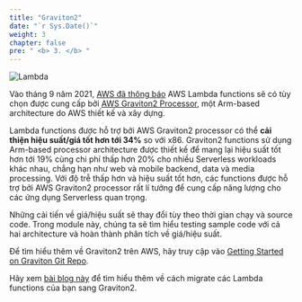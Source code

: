 ```yaml
---
title: "Graviton2"
date: "`r Sys.Date()`"
weight: 3
chapter: false
pre: " <b> 3. </b> "
---
```


![Lambda](/images/1.intro/1-1kkk.png)

Vào tháng 9 năm 2021, [AWS đã thông báo](https://aws.amazon.com/about-aws/whats-new/2021/09/better-price-performance-aws-lambda-functions-aws-graviton2-processor/) AWS Lambda functions sẽ có tùy chọn được cung cấp bởi [AWS Graviton2 Processor](https://aws.amazon.com/ec2/graviton/), một Arm-based architecture do AWS thiết kế và xây dựng.

Lambda functions được hỗ trợ bởi AWS Graviton2 processor có thể **cải thiện hiệu suất/giá tốt hơn tới 34%** so với x86. Graviton2 functions sử dụng Arm-based processor architecture được thiết kế để mang lại hiệu suất tốt hơn tới 19% cùng chi phí thấp hơn 20% cho nhiều Serverless workloads khác nhau, chẳng hạn như web và mobile backend, data và media processing. Với độ trễ thấp hơn và hiệu suất tốt hơn, các functions được hỗ trợ bởi AWS Graviton2 processor rất lí tưởng để cung cấp năng lượng cho các ứng dụng Serverless quan trọng.

Những cải tiến về giá/hiệu suất sẽ thay đổi tùy theo thời gian chạy và source code. Trong module này, chúng ta sẽ tìm hiểu testing sample code với cả hai architecture và hoàn thành phân tích về giá/hiệu suất.

Để tìm hiểu thêm về Graviton2 trên AWS, hãy truy cập vào [Getting Started on Graviton Git Repo](https://github.com/aws/aws-graviton-getting-started).

Hãy xem [bài blog này](https://aws.amazon.com/blogs/compute/migrating-aws-lambda-functions-to-arm-based-aws-graviton2-processors/) để tìm hiểu thêm về cách migrate các Lambda functions của bạn sang Graviton2.









